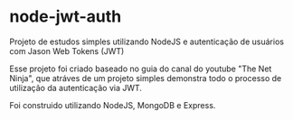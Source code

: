 # node-jwt-auth
Projeto de estudos simples utilizando NodeJS e autenticação de usuários com Jason Web Tokens (JWT)


Esse projeto foi criado baseado no guia do canal do youtube "The Net Ninja", que atráves de um projeto simples demonstra todo o processo de utilização da autenticação via JWT.

Foi construido utilizando NodeJS, MongoDB e Express.
